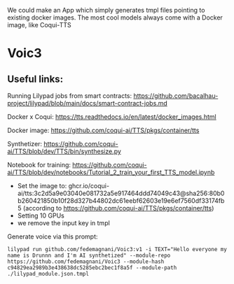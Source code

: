We could make an App which simply generates tmpl files pointing to existing docker images. The most cool models always come with a Docker image, like Coqui-TTS

# Voic3

## Useful links: 
Running Lilypad jobs from smart contracts: https://github.com/bacalhau-project/lilypad/blob/main/docs/smart-contract-jobs.md

Docker x Coqui: https://tts.readthedocs.io/en/latest/docker_images.html

Docker image: https://github.com/coqui-ai/TTS/pkgs/container/tts

Synthetizer: https://github.com/coqui-ai/TTS/blob/dev/TTS/bin/synthesize.py

Notebook for training: https://github.com/coqui-ai/TTS/blob/dev/notebooks/Tutorial_2_train_your_first_TTS_model.ipynb

- Set the image to: ghcr.io/coqui-ai/tts:3c2d5a9e03040e081732a5e917464ddd74049c43@sha256:80b0b260421850b10f28d327b44802dc61eebf62603e19e6ef7560df33174fb5 (according to https://github.com/coqui-ai/TTS/pkgs/container/tts)
- Setting 10 GPUs
- we remove the input key in tmpl


Generate voice via this prompt:
```
lilypad run github.com/fedemagnani/Voic3:v1 -i TEXT="Hello everyone my name is Drunnn and I'm AI synthetized" --module-repo https://github.com/fedemagnani/Voic3 --module-hash c94829ea2989b3e438638dc5285ebc2bec1f8a5f --module-path ./lilypad_module.json.tmpl
```